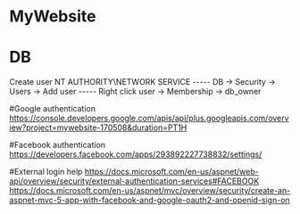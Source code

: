 # MyWebsite
# DB
Create user NT AUTHORITY\NETWORK SERVICE
----- DB -> Security -> Users -> Add user
----- Right click user -> Membership -> db_owner

#Google authentication
https://console.developers.google.com/apis/api/plus.googleapis.com/overview?project=mywebsite-170508&duration=PT1H

#Facebook authentication
https://developers.facebook.com/apps/293892227738832/settings/

#External login help
https://docs.microsoft.com/en-us/aspnet/web-api/overview/security/external-authentication-services#FACEBOOK
https://docs.microsoft.com/en-us/aspnet/mvc/overview/security/create-an-aspnet-mvc-5-app-with-facebook-and-google-oauth2-and-openid-sign-on
